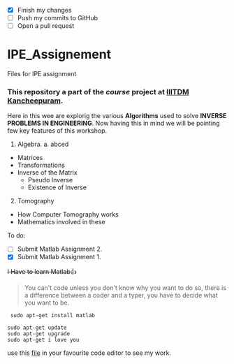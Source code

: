 - [x] Finish my changes
- [ ] Push my commits to GitHub
- [ ] Open a pull request

# IPE_Assignement
Files for IPE assignment
### This repository a part of the _course_ project at [IIITDM Kancheepuram](http://www.iiitdm.ac.in/). 
Here in this wee are explorig the various __Algorithms__ used to solve **INVERSE PROBLEMS IN ENGINEERING**. Now having this in mind we will be pointing few key features of this workshop.

1. Algebra.
   a. abced  
  - Matrices
  - Transformations
  - Inverse of the Matrix
    - Pseudo Inverse
    - Existence of Inverse
2. Tomography
  - How Computer Tomography works
  - Mathematics involved in these
  
To do:
- [ ] Submit Matlab Assignment 2.
- [x] Submit Matlab Assignment 1.

~~I Have to learn Matlab~~:+1:
>You can't code unless you don't know why you want to do so, there is a difference between a coder and a typer, you have to decide what you want to be.


` sudo apt-get install matlab`
``` 
sudo apt-get update
sudo apt-get upgrade
sudo apt-get i love you
```
use this [file](Assignment-2.xlsx) in your favourite code editor to see my work.

